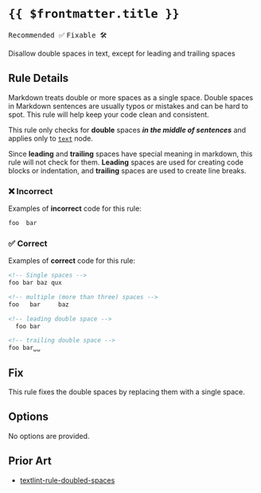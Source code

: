 # `{{ $frontmatter.title }}`

<kbd>Recommended ✅</kbd> <kbd>Fixable 🛠️</kbd>

Disallow double spaces in text, except for leading and trailing spaces

## Rule Details

Markdown treats double or more spaces as a single space. Double spaces in Markdown sentences are usually typos or mistakes and can be hard to spot. This rule will help keep your code clean and consistent.

This rule only checks for **double** spaces ***in the middle of sentences*** and applies only to [`text`](https://github.com/syntax-tree/mdast?tab=readme-ov-file#text) node.

Since **leading** and **trailing** spaces have special meaning in markdown, this rule will not check for them. **Leading** spaces are used for creating code blocks or indentation, and **trailing** spaces are used to create line breaks.

### ❌ Incorrect

Examples of **incorrect** code for this rule:

```md
foo  bar
```

### ✅ Correct

Examples of **correct** code for this rule:

```md
<!-- Single spaces -->
foo bar baz qux

<!-- multiple (more than three) spaces -->
foo   bar     baz

<!-- leading double space -->
  foo bar

<!-- trailing double space -->
foo bar␣␣
```

## Fix

This rule fixes the double spaces by replacing them with a single space.

## Options

No options are provided.

## Prior Art

- [textlint-rule-doubled-spaces](https://github.com/iwamatsu0430/textlint-rule-doubled-spaces)
